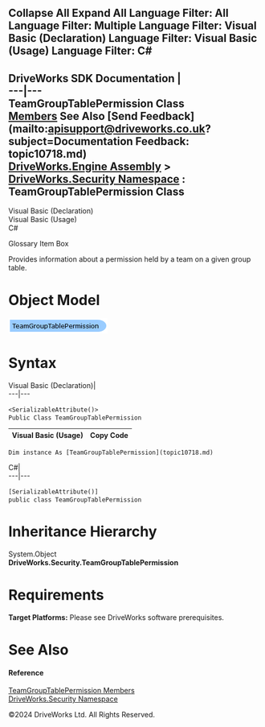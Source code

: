        

 Collapse All Expand All  Language Filter: All  Language Filter: Multiple  Language Filter: Visual Basic (Declaration) Language Filter: Visual Basic (Usage) Language Filter: C#  
---  
DriveWorks SDK Documentation  |   
---|---  
TeamGroupTablePermission Class   
[Members](topic10719.md) See Also [Send Feedback](mailto:apisupport@driveworks.co.uk?subject=Documentation Feedback: topic10718.md)  
[DriveWorks.Engine Assembly](topic2156.md) > [DriveWorks.Security Namespace](topic10574.md) : TeamGroupTablePermission Class  
---  
  
Visual Basic (Declaration)    
Visual Basic (Usage)    
C# 

Glossary Item Box

Provides information about a permission held by a team on a given group table. 

# Object Model

![](dotnetdiagramimages/image540.png)

# Syntax

Visual Basic (Declaration)|   
---|---  
      
    
    <SerializableAttribute()>
    Public Class TeamGroupTablePermission   
  
Visual Basic (Usage)| Copy Code  
---|---  
      
    
    Dim instance As [TeamGroupTablePermission](topic10718.md)  
  
C#|   
---|---  
      
    
    [SerializableAttribute()]
    public class TeamGroupTablePermission   
  
# Inheritance Hierarchy

System.Object  
**DriveWorks.Security.TeamGroupTablePermission**  


# Requirements

**Target Platforms:** Please see DriveWorks software prerequisites.

# See Also

#### Reference

[TeamGroupTablePermission Members](topic10719.md)   
[DriveWorks.Security Namespace](topic10574.md)

©2024 DriveWorks Ltd. All Rights Reserved.
